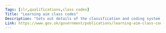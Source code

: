 ```yaml
---
Tags: [ilr,qualifications,class codes]
Title: "Learning aim class codes"
Description: "Sets out details of the classification and coding system used to record non-regulated activity in the Individualised Learner Record (ILR)."
Link: https://www.gov.uk/government/publications/learning-aim-class-codes
---
```


